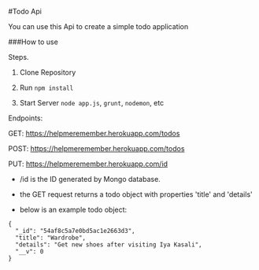 #Todo Api

You can use this Api to create a simple todo application 

###How to use

Steps.

1. Clone Repository

2. Run `npm install`

3. Start Server `node app.js`, `grunt`, `nodemon`, etc

Endpoints:

GET: https://helpmeremember.herokuapp.com/todos

POST: https://helpmeremember.herokuapp.com/todos

PUT: https://helpmeremember.herokuapp.com/id

* /id is the ID generated by Mongo database.

* the GET request returns a todo object with properties 'title' and 'details'

* below is an example todo object:

```
{
  "_id": "54af8c5a7e0bd5ac1e2663d3",
  "title": "Wardrobe",
  "details": "Get new shoes after visiting Iya Kasali",
  "__v": 0
}
```